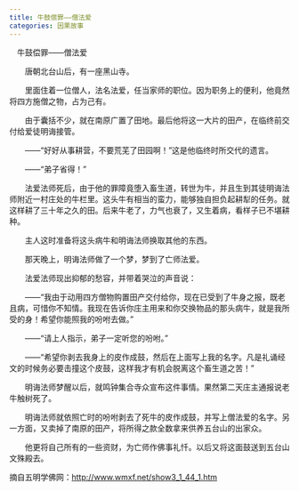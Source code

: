 ```yaml
---
title: 牛鼓偿罪——僧法爱
categories: 因果故事
---
```




　牛鼓偿罪——僧法爱

　　唐朝北台山后，有一座黑山寺。

　　里面住着一位僧人，法名法爱，任当家师的职位。因为职务上的便利，他竟然将四方施僧之物，占为己有。

　　由于囊括不少，就在南原广置了田地。最后他将这一大片的田产，在临终前交付给爱徒明诲接管。

　　——“好好从事耕营，不要荒芜了田园啊！”这是他临终时所交代的遗言。

　　——“弟子省得！”

　　法爱法师死后，由于他的罪障竟堕入畜生道，转世为牛，并且生到其徒明诲法师附近一村庄处的牛栏里。这头牛有相当的蛮力，能够独自担负起耕犁的任务。就这样耕了三十年之久的田。后来牛老了，力气也衰了，又生着病，看样子已不堪耕种。

　　主人这时准备将这头病牛和明诲法师换取其他的东西。

　　那天晚上，明诲法师做了一个梦，梦到了亡师法爱。

　　法爱法师现出抑郁的愁容，并带着哭泣的声音说：

　　——“我由于动用四方僧物购置田产交付给你，现在已受到了牛身之报，既老且病，可惜你不知情。我现在告诉你庄主用来和你交换物品的那头病牛，就是我所受的身！希望你能照我的吩咐去做。”

　　——“请上人指示，弟子一定听您的吩咐。”

　　——“希望你剥去我身上的皮作成鼓，然后在上面写上我的名字。凡是礼诵经文的时候务必要击撞这个皮鼓，这样我才有机会脱离这个畜生道之苦！”

　　明诲法师梦醒以后，就鸣钟集合寺众宣布这件事情。果然第二天庄主通报说老牛触树死了。

　　明诲法师就依照亡时的吩咐剥去了死牛的皮作成鼓，并写上僧法爱的名字。另一方面，又卖掉了南原的田产，将所得之款全数拿来供养五台山的出家众。

　　他更将自己所有的一些资财，为亡师作佛事礼忏。以后又将这面鼓送到五台山文殊殿去。


摘自五明学佛网：http://www.wmxf.net/show3_1_44_1.htm